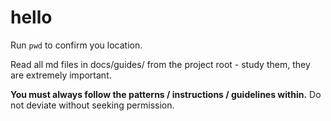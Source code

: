 # hello

Run `pwd` to confirm you location.

Read all md files in docs/guides/ from the project root - study them, they are extremely important. 

**You must always follow the patterns / instructions / guidelines within.** Do not deviate without seeking permission.